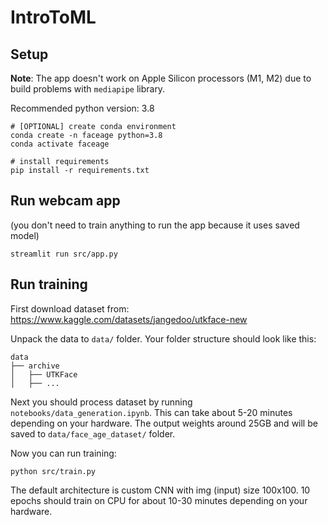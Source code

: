 # IntroToML

## Setup

**Note**: The app doesn't work on Apple Silicon processors (M1, M2) due to build problems with `mediapipe` library.

Recommended python version: 3.8

```
# [OPTIONAL] create conda environment
conda create -n faceage python=3.8
conda activate faceage

# install requirements
pip install -r requirements.txt
```

## Run webcam app

(you don't need to train anything to run the app because it uses saved model)

```
streamlit run src/app.py
```

## Run training

First download dataset from: <br>
https://www.kaggle.com/datasets/jangedoo/utkface-new

Unpack the data to `data/` folder. Your folder structure should look like this:

```
data
├── archive
│   ├── UTKFace
│   ├── ...
```

Next you should process dataset by running `notebooks/data_generation.ipynb`. This can take about 5-20 minutes depending on your hardware. The output weights around 25GB and will be saved to `data/face_age_dataset/` folder.

Now you can run training:

```
python src/train.py
```

The default architecture is custom CNN with img (input) size 100x100. 10 epochs should train on CPU for about 10-30 minutes depending on your hardware.
